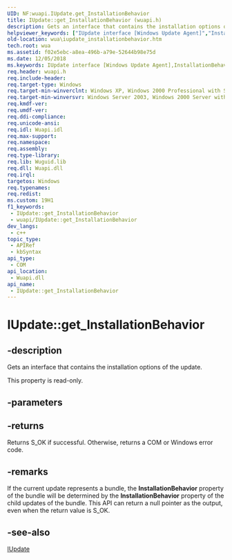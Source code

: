 ```yaml
---
UID: NF:wuapi.IUpdate.get_InstallationBehavior
title: IUpdate::get_InstallationBehavior (wuapi.h)
description: Gets an interface that contains the installation options of the update.
helpviewer_keywords: ["IUpdate interface [Windows Update Agent]","InstallationBehavior property","IUpdate.InstallationBehavior","IUpdate.get_InstallationBehavior","IUpdate::InstallationBehavior","IUpdate::get_InstallationBehavior","InstallationBehavior property [Windows Update Agent]","InstallationBehavior property [Windows Update Agent]","IUpdate interface","get_InstallationBehavior","wua.iupdate_installationbehavior","wuapi/IUpdate::InstallationBehavior","wuapi/IUpdate::get_InstallationBehavior"]
old-location: wua\iupdate_installationbehavior.htm
tech.root: wua
ms.assetid: f02e5ebc-a8ea-496b-a79e-52644b98e75d
ms.date: 12/05/2018
ms.keywords: IUpdate interface [Windows Update Agent],InstallationBehavior property, IUpdate.InstallationBehavior, IUpdate.get_InstallationBehavior, IUpdate::InstallationBehavior, IUpdate::get_InstallationBehavior, InstallationBehavior property [Windows Update Agent], InstallationBehavior property [Windows Update Agent],IUpdate interface, get_InstallationBehavior, wua.iupdate_installationbehavior, wuapi/IUpdate::InstallationBehavior, wuapi/IUpdate::get_InstallationBehavior
req.header: wuapi.h
req.include-header: 
req.target-type: Windows
req.target-min-winverclnt: Windows XP, Windows 2000 Professional with SP3 [desktop apps only]
req.target-min-winversvr: Windows Server 2003, Windows 2000 Server with SP3 [desktop apps only]
req.kmdf-ver: 
req.umdf-ver: 
req.ddi-compliance: 
req.unicode-ansi: 
req.idl: Wuapi.idl
req.max-support: 
req.namespace: 
req.assembly: 
req.type-library: 
req.lib: Wuguid.lib
req.dll: Wuapi.dll
req.irql: 
targetos: Windows
req.typenames: 
req.redist: 
ms.custom: 19H1
f1_keywords:
 - IUpdate::get_InstallationBehavior
 - wuapi/IUpdate::get_InstallationBehavior
dev_langs:
 - c++
topic_type:
 - APIRef
 - kbSyntax
api_type:
 - COM
api_location:
 - Wuapi.dll
api_name:
 - IUpdate::get_InstallationBehavior
---
```


# IUpdate::get_InstallationBehavior


## -description

Gets an interface that contains the installation options of the update.

This property is read-only.

## -parameters

## -returns

Returns S_OK if successful. Otherwise, returns a COM or Windows error code.

## -remarks

If the current update represents a bundle, the <b>InstallationBehavior</b> property of the bundle will be determined by the <b>InstallationBehavior</b> property of the child updates of the bundle. This API can return a null pointer as the output, even when the return value is S_OK.

## -see-also

<a href="/windows/desktop/api/wuapi/nn-wuapi-iupdate">IUpdate</a>

